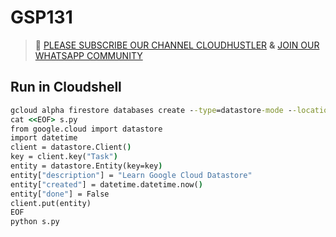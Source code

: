 # GSP131
>🚨 [PLEASE SUBSCRIBE OUR CHANNEL CLOUDHUSTLER](https://www.youtube.com/@cloudhustlers) **&** [JOIN OUR WHATSAPP COMMUNITY](https://chat.whatsapp.com/FilXyp4eva599SND76fNUP)
## Run in Cloudshell
```cmd
gcloud alpha firestore databases create --type=datastore-mode --location=nam5
cat <<EOF> s.py
from google.cloud import datastore
import datetime
client = datastore.Client()
key = client.key("Task")
entity = datastore.Entity(key=key)
entity["description"] = "Learn Google Cloud Datastore"
entity["created"] = datetime.datetime.now()  
entity["done"] = False
client.put(entity)
EOF
python s.py
```
